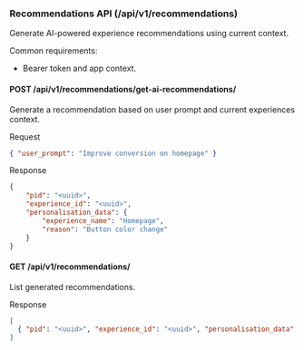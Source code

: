 ### Recommendations API (/api/v1/recommendations)

Generate AI-powered experience recommendations using current context.

Common requirements:

- Bearer token and app context.

#### POST /api/v1/recommendations/get-ai-recommendations/

Generate a recommendation based on user prompt and current experiences context.

Request

```json
{ "user_prompt": "Improve conversion on homepage" }
```

Response

```json
{
	"pid": "<uuid>",
	"experience_id": "<uuid>",
	"personalisation_data": {
		"experience_name": "Homepage",
		"reason": "Button color change"
	}
}
```

#### GET /api/v1/recommendations/

List generated recommendations.

Response

```json
[
  { "pid": "<uuid>", "experience_id": "<uuid>", "personalisation_data": { ... } }
]
```
